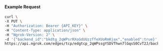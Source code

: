 <!-- Code generated for API Clients. DO NOT EDIT. -->

#### Example Request

```bash
curl \
-X PUT \
-H "Authorization: Bearer {API_KEY}" \
-H "Content-Type: application/json" \
-H "Ngrok-Version: 2" \
-d '{"backend_id":"bkdtg_2qWPsrRXoGdUUzzffeXUoRmKjax","enabled":true}' \
https://api.ngrok.com/edges/tcp/edgtcp_2qWPssgYSDVThwn7lGqsS0CvT2J/backend
```
